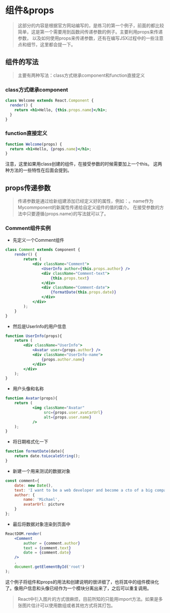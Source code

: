 # 组件&props

>这部分的内容是根据官方网站编写的，是练习的第一个例子，前面的都比较简单，这是第一个需要用到函数间传递参数的例子。主要利用props来传递参数，
以及如何使用props来传递参数，还有在编写JSX过程中的一些注意点和细节，这里都会提一下。

## 组件的写法

>主要有两种写法：class方式继承component和function直接定义

### class方式继承component

``` jsx
class Welcome extends React.Component {
  render() {
    return <h1>Hello, {this.props.name}</h1>;
  }
}
```

### function直接定义
``` jsx
function Welcome(props) {
  return <h1>Hello, {props.name}</h1>;
}
```
注意，这里如果用class创建的组件，在接受参数的时候需要加上一个this。
这两种方法的一些特性在后面会提到。

## props传递参数

>传递参数是通过给新组建添加已经定义好的属性，例如：<MyCommponet name="myname" />。name作为Mycommponent的新属性传递给自定义组件的值的媒介。
在接受参数的方法中只要遵循{props.name}的写法就可以了。

### Comment组件实例
- 先定义一个Comment组件
``` jsx
class Comment extends Component {
    render() {
        return (
            <div className="Comment">
                <UserInfo author={this.props.author} />
                <div className="Comment-text">
                    {this.props.text}
                </div>
                <div className="Comment-date">
                    {formatDate(this.props.date)}
                </div>
            </div>
        );
    }
}
```
- 然后是UserInfo的用户信息
``` jsx
function UserInfo(props){
    return (
        <div className="UserInfo">
            <Avatar user={props.author} />
            <div className="UserInfo-name">
                {props.author.name}
            </div>
        </div>
    );
}
```
- 用户头像和名称
``` jsx
function Avatar(props){
    return (
            <img className="Avatar"
                 src={props.user.avatarUrl}
                 alt={props.user.name}
            />
    );
}
```
- 将日期格式化一下
``` jsx
function formatDate(date){
    return date.toLocaleString();
}
```

- 新建一个用来测试的数据对象
``` jsx
const comment={
    date: new Date(),
    text: 'I want to be a web developer and become a cto of a big company',
    author: {
        name: 'Michael',
        avatarUrl: picture
    }
};
```

- 最后将数据对象渲染到页面中
``` jsx
ReactDOM.render(
    <Comment
        author = {comment.author}
        text = {comment.text}
        date = {comment.date}
    />
    ,
    document.getElementById('root')
);
```
这个例子将组件和props的用法和创建说明的很详细了，也将其中的组件模块化了。像用户信息和头像已经作为一个模块分离出来了，之后可以重复调用。

>React中引入图片的方式很麻烦，目前所知的只能用import方法。如果是多张图片估计可以使用数组或者其他方式将其打包。
